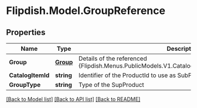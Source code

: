 # Flipdish.Model.GroupReference
## Properties

Name | Type | Description | Notes
------------ | ------------- | ------------- | -------------
**Group** | [**Group**](Group.md) | Details of the referenced {Flipdish.Menus.PublicModels.V1.Catalog.Products.GroupReference.Group} | [optional] 
**CatalogItemId** | **string** | Identifier of the ProductId to use as SubProduct | 
**GroupType** | **string** | Type of the SupProduct | 

[[Back to Model list]](../README.md#documentation-for-models) [[Back to API list]](../README.md#documentation-for-api-endpoints) [[Back to README]](../README.md)

